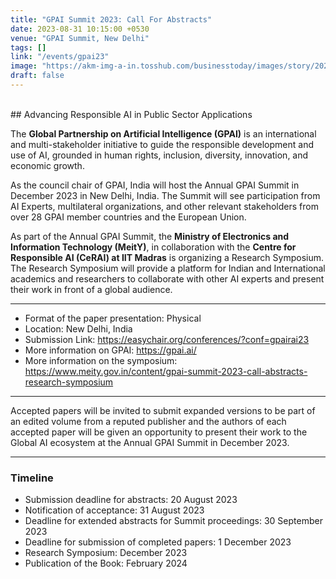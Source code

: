 ```yaml
---
title: "GPAI Summit 2023: Call For Abstracts"
date: 2023-08-31 10:15:00 +0530
venue: "GPAI Summit, New Delhi"
tags: []
link: "/events/gpai23"
image: "https://akm-img-a-in.tosshub.com/businesstoday/images/story/202312/1702435060_wja204_gpai_summit_inaguration-sixteen_nine.jpg?size=948:533"
draft: false
---
```


<br />
## Advancing Responsible AI in Public Sector Applications


The **Global Partnership on Artificial Intelligence (GPAI)** is an international and multi-stakeholder initiative to guide the responsible development and use of AI, grounded in human rights, inclusion, diversity, innovation, and economic growth.

As the council chair of GPAI, India will host the Annual GPAI Summit in December 2023 in New Delhi, India. The Summit will see participation from AI Experts, multilateral organizations, and other relevant stakeholders from over 28 GPAI member countries and the European Union.

As part of the Annual GPAI Summit, the **Ministry of Electronics and Information Technology (MeitY)**, in collaboration with the **Centre for Responsible AI (CeRAI) at IIT Madras** is organizing a Research Symposium. The Research Symposium will provide a platform for Indian and International academics and researchers to collaborate with other AI experts and present their work in front of a global audience.

***

* Format of the paper presentation: Physical
* Location: New Delhi, India
* Submission Link: https://easychair.org/conferences/?conf=gpairai23
* More information on GPAI: https://gpai.ai/
* More information on the symposium: https://www.meity.gov.in/content/gpai-summit-2023-call-abstracts-research-symposium

***
Accepted papers will be invited to submit expanded versions to be part of an edited volume from a reputed publisher and the authors of each accepted paper will be given an opportunity to present their work to the Global AI ecosystem at the Annual GPAI Summit in December 2023.
***

### Timeline

* Submission deadline for abstracts: 20 August 2023
* Notification of acceptance: 31 August 2023
* Deadline for extended abstracts for Summit proceedings: 30 September 2023
* Deadline for submission of completed papers: 1 December 2023
* Research Symposium: December 2023
* Publication of the Book: February 2024
